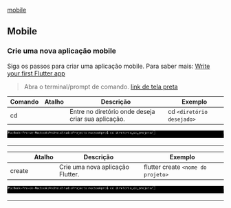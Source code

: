 [mobile](mobile.md)

## Mobile
### Crie uma nova aplicação mobile
Siga os passos para criar uma aplicação mobile. Para saber mais: [Write your first Flutter app](https://flutter.dev/docs/get-started/codelab)
> Abra o terminal/prompt de comando. [link de tela preta]()

| Comando         |Atalho   | Descrição                                                                                                                                              | Exemplo                               |
|-----------------|---------|--------------------------------------------------------------------------------------------------------------------------------------------------------|---------------------------------------|
| cd              |         | Entre no diretório onde deseja criar sua aplicação.                                      | cd `<diretório desejado>`    |

![Minion](images/commands/command_cd.png)

-----

|          |Atalho   | Descrição                                                                                                                                              | Exemplo                               |
|-----------------|---------|--------------------------------------------------------------------------------------------------------------------------------------------------------|---------------------------------------|
| create          |         | Crie uma nova aplicação Flutter.                                      | flutter create `<nome do projeto>`    |

![Minion](images/commands/command_cd.png)

-------